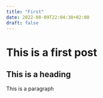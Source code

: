 ```yaml
---
title: "First"
date: 2022-08-09T22:04:30+02:00
draft: false
---
```


# This is a first post


## This is a heading

This is a paragraph
